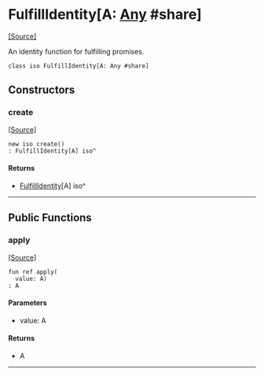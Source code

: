 # FulfillIdentity\[A: [Any](builtin-Any.md) #share\]
<span class="source-link">[[Source]](src/promises/fulfill.md#L-0-16)</span>

An identity function for fulfilling promises.


```pony
class iso FulfillIdentity[A: Any #share]
```

## Constructors

### create
<span class="source-link">[[Source]](src/promises/fulfill.md#L-0-16)</span>


```pony
new iso create()
: FulfillIdentity[A] iso^
```

#### Returns

* [FulfillIdentity](promises-FulfillIdentity.md)\[A\] iso^

---

## Public Functions

### apply
<span class="source-link">[[Source]](src/promises/fulfill.md#L-0-20)</span>


```pony
fun ref apply(
  value: A)
: A
```
#### Parameters

*   value: A

#### Returns

* A

---

